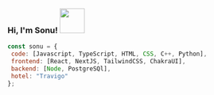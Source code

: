 ### Hi, I'm Sonu! <img src="https://media.giphy.com/media/iigp4VDyf5dCLRlGkm/giphy.gif" width="50">


```javascript
const sonu = {
 code: [Javascript, TypeScript, HTML, CSS, C++, Python],
 frontend: [React, NextJS, TailwindCSS, ChakraUI],
 backend: [Node, PostgreSQl],
 hotel: "Travigo"
};
```
